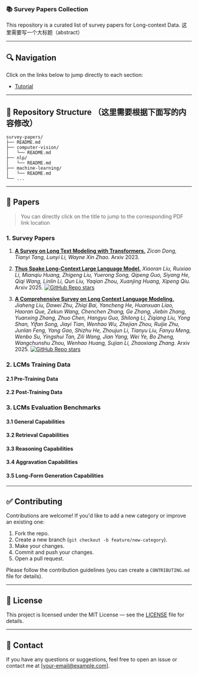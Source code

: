 ### 📚 Survey Papers Collection

This repository is a curated list of survey papers for Long-context Data. 
这里需要写一个大标题（abstract）

---

## 🔍 Navigation

Click on the links below to jump directly to each section:

- [Tutorial](./README_tutorial.md)

---

## 🧾 Repository Structure （这里需要根据下面写的内容修改）

```
survey-papers/
├── README.md
├── computer-vision/
│   └── README.md
├── nlp/
│   └── README.md
├── machine-learning/
│   └── README.md
└── ...
```

---

## 📜 Papers

> You can directly click on the title to jump to the corresponding PDF link location

### 1. Survey Papers

1. [**A Survey on Long Text Modeling with Transformers.**](https://arxiv.org/abs/2302.14502) _Zican Dong, Tianyi Tang, Lunyi Li, Wayne Xin Zhao._ Arxiv 2023.

2. [**Thus Spake Long-Context Large Language Model.**](https://arxiv.org/abs/2502.17129) _Xiaoran Liu, Ruixiao Li, Mianqiu Huang, Zhigeng Liu, Yuerong Song, Qipeng Guo, Siyang He, Qiqi Wang, Linlin Li, Qun Liu, Yaqian Zhou, Xuanjing Huang, Xipeng Qiu._ Arxiv 2025. [![GitHub Repo stars](https://img.shields.io/github/stars/OpenMOSS/Thus-Spake-Long-Context-LLM)](https://github.com/OpenMOSS/Thus-Spake-Long-Context-LLM)

3. [**A Comprehensive Survey on Long Context Language Modeling.**](https://arxiv.org/abs/2503.17407) _Jiaheng Liu, Dawei Zhu, Zhiqi Bai, Yancheng He, Huanxuan Liao, Haoran Que, Zekun Wang, Chenchen Zhang, Ge Zhang, Jiebin Zhang, Yuanxing Zhang, Zhuo Chen, Hangyu Guo, Shilong Li, Ziqiang Liu, Yong Shan, Yifan Song, Jiayi Tian, Wenhao Wu, Zhejian Zhou, Ruijie Zhu, Junlan Feng, Yang Gao, Shizhu He, Zhoujun Li, Tianyu Liu, Fanyu Meng, Wenbo Su, Yingshui Tan, Zili Wang, Jian Yang, Wei Ye, Bo Zheng, Wangchunshu Zhou, Wenhao Huang, Sujian Li, Zhaoxiang Zhang._ Arxiv 2025. [![GitHub Repo stars](https://img.shields.io/github/stars/LCLM-Horizon/A-Comprehensive-Survey-For-Long-Context-Language-Modeling)](https://github.com/LCLM-Horizon/A-Comprehensive-Survey-For-Long-Context-Language-Modeling)

### 2. LCMs Training Data

#### 2.1 Pre-Training Data

#### 2.2 Post-Training Data

### 3. LCMs Evaluation Benchmarks

#### 3.1 General Capabilities

#### 3.2 Retrieval Capabilities

#### 3.3 Reasoning Capabilities

#### 3.4 Aggravation Capabilities

#### 3.5 Long-Form Generation Capabilities
---

## ✅ Contributing

Contributions are welcome! If you'd like to add a new category or improve an existing one:

1. Fork the repo.
2. Create a new branch (`git checkout -b feature/new-category`).
3. Make your changes.
4. Commit and push your changes.
5. Open a pull request.

Please follow the contribution guidelines (you can create a `CONTRIBUTING.md` file for details).

---

## 📌 License

This project is licensed under the MIT License — see the [LICENSE](LICENSE) file for details.

---

## 🤝 Contact

If you have any questions or suggestions, feel free to open an issue or contact me at [your-email@example.com].
